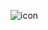 <svg width="auto" height="50px" viewBox="0 0 280 280" fill="none" xmlns="http://www.w3.org/2000/svg">
<rect width="auto" height="50px" rx="50" fill="black"/>
<g clip-path="url(#clip0_345_17)">
<circle cx="88.4" cy="88.4" r="48.4" fill="#D1D1C7"/>
<path d="M143.2 88.4C143.2 61.6694 164.869 40 191.6 40C218.331 40 240 61.6694 240 88.4C240 115.131 218.331 136.8 191.6 136.8H143.2V88.4Z" fill="#D1D1C7"/>
<path d="M40 191.6C40 164.869 61.6694 143.2 88.4 143.2H136.8V191.6C136.8 218.331 115.131 240 88.4 240C61.6694 240 40 218.331 40 191.6Z" fill="#D1D1C7"/>
<circle cx="191.6" cy="191.6" r="48.4" fill="#D1D1C7"/>
</g>
<defs>
<clipPath id="clip0_345_17">
<rect width="auto" height="50px" fill="white" transform="translate(40 40)"/>
</clipPath>
</defs>
</svg>

![icon](https://github.com/FrancoSbaffi/Portfolio/assets/99909205/b52b3cd3-d196-4c91-9f8c-2081a7e51d38)

